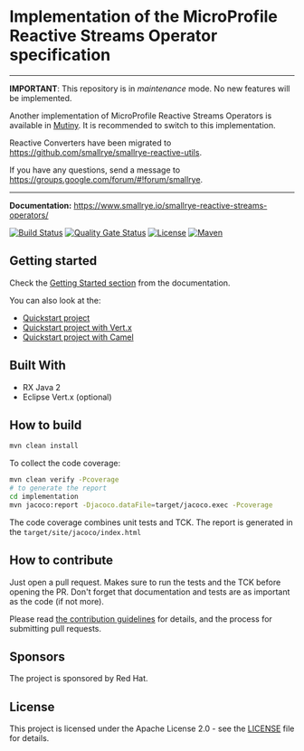 # Implementation of the MicroProfile Reactive Streams Operator specification

-----

**IMPORTANT**: This repository is in _maintenance_ mode. 
No new features will be implemented. 
               
Another implementation of MicroProfile Reactive Streams Operators is available in [Mutiny](https://smallrye.io/smallrye-mutiny).
It is recommended to switch to this implementation.
               
Reactive Converters have been migrated to https://github.com/smallrye/smallrye-reactive-utils.
               
If you have any questions, send a message to https://groups.google.com/forum/#!forum/smallrye.

-----

**Documentation:** https://www.smallrye.io/smallrye-reactive-streams-operators/

[![Build Status](https://github.com/smallrye/smallrye-reactive-streams-operators/workflows/SmallRye%20Build/badge.svg?branch=master)]( https://github.com/smallrye/smallrye-reactive-streams-operators/actions?query=workflow%3A%22SmallRye+Build%22)
[![Quality Gate Status](https://sonarcloud.io/api/project_badges/measure?project=smallrye_smallrye-reactive-streams-operators&metric=alert_status)](https://sonarcloud.io/dashboard?id=smallrye_smallrye-reactive-streams-operators)
[![License](https://img.shields.io/github/license/smallrye/smallrye-fault-tolerance.svg)](http://www.apache.org/licenses/LICENSE-2.0)
[![Maven](https://img.shields.io/maven-central/v/io.smallrye.reactive/smallrye-reactive-streams-operators?color=green)]()

## Getting started

Check the [Getting Started section](https://www.smallrye.io/smallrye-reactive-streams-operators/#_getting_started) 
from the documentation.

You can also look at the:
 
* [Quickstart project](examples/quickstart)
* [Quickstart project with Vert.x](examples/quickstart-vertx)
* [Quickstart project with Camel](examples/quickstart-camel)


## Built With

* RX Java 2
* Eclipse Vert.x (optional)


## How to build

```bash
mvn clean install
```

To collect the code coverage:

```bash
mvn clean verify -Pcoverage
# to generate the report
cd implementation
mvn jacoco:report -Djacoco.dataFile=target/jacoco.exec -Pcoverage
```

The code coverage combines unit tests and TCK. The report is generated in the `target/site/jacoco/index.html`

## How to contribute

Just open a pull request. Makes sure to run the tests and the TCK before opening the PR. Don't forget that documentation 
and tests are as important as the code (if not more).

Please read [the contribution guidelines](CONTRIBUTING.md) for details, and the process for submitting pull requests. 

## Sponsors

The project is sponsored by Red Hat.

## License

This project is licensed under the Apache License 2.0 - see the [LICENSE](LICENSE) file for details.

